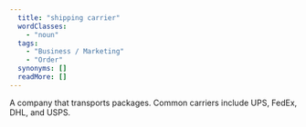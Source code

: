 ```yaml
---
  title: "shipping carrier"
  wordClasses: 
    - "noun"
  tags: 
    - "Business / Marketing"
    - "Order"
  synonyms: []
  readMore: []
---
```

A company that transports packages. Common carriers include UPS, FedEx, DHL, and USPS.
